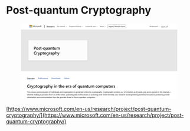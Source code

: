 # Post-quantum Cryptography



<figure><img src="../.gitbook/assets/PQC-1_20240424.png" alt=""><figcaption></figcaption></figure>

[https://www.microsoft.com/en-us/research/project/post-quantum-cryptography/](https://www.microsoft.com/en-us/research/project/post-quantum-cryptography/)

